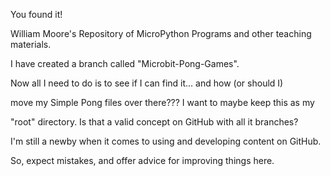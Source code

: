 You found it!

William Moore's Repository of MicroPython Programs and other teaching materials.

I have created a branch called "Microbit-Pong-Games".

Now all I need to do is to see if I can find it... and how (or should I) 

move my Simple Pong files over there??? I want to maybe keep this as  my 

"root" directory. Is that a valid concept on GitHub with all it branches?

I'm still a newby when it comes to using and developing content on GitHub. 

So, expect mistakes, and offer advice for improving things here.
